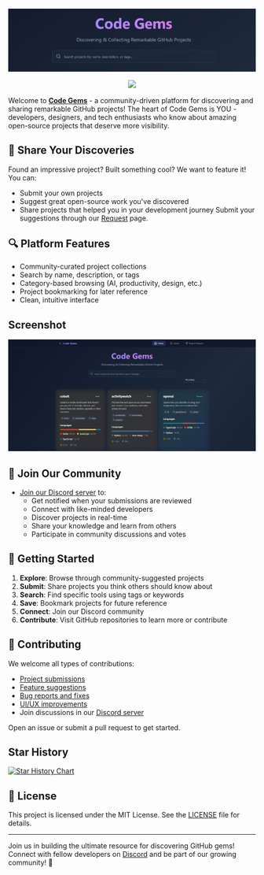 ![Code Gems Thumbnail](/data/image.png)
<div align="center">
 <a href="https://www.buymeacoffee.com/bebedi">
   <img src="https://img.buymeacoffee.com/button-api/?text=Buy me a coffee&emoji=☕&slug=bebedi&button_colour=FFDD00&font_colour=000000&font_family=Poppins&outline_colour=000000&coffee_colour=ffffff" width="200" />
 </a>
</div>

Welcome to **[Code Gems](https://codegems.xyz)** - a community-driven platform for discovering and sharing remarkable GitHub projects! The heart of Code Gems is YOU - developers, designers, and tech enthusiasts who know about amazing open-source projects that deserve more visibility.

## 🌟 Share Your Discoveries
Found an impressive project? Built something cool? We want to feature it! You can:
- Submit your own projects
- Suggest great open-source work you've discovered
- Share projects that helped you in your development journey
Submit your suggestions through our [Request](https://codegems.xyz/request) page.

## 🔍 Platform Features
- Community-curated project collections
- Search by name, description, or tags
- Category-based browsing (AI, productivity, design, etc.)
- Project bookmarking for later reference
- Clean, intuitive interface

## Screenshot
<div align="center">
<img src="/data/websitescreenshot.png" alt="drawing" width="800"/> 
</div>



## 🤝 Join Our Community
- [Join our Discord server](https://discord.gg/QtnFGDQj5S) to:
  - Get notified when your submissions are reviewed
  - Connect with like-minded developers
  - Discover projects in real-time
  - Share your knowledge and learn from others
  - Participate in community discussions and votes

## 🚀 Getting Started
1. **Explore**: Browse through community-suggested projects
2. **Submit**: Share projects you think others should know about
3. **Search**: Find specific tools using tags or keywords
4. **Save**: Bookmark projects for future reference
5. **Connect**: Join our Discord community
6. **Contribute**: Visit GitHub repositories to learn more or contribute

## 🤝 Contributing
We welcome all types of contributions:
- [Project submissions](https://codegems.xyz/request)
- [Feature suggestions](https://github.com/sparths/codegems/issues/new/choose)
- [Bug reports and fixes](https://github.com/sparths/codegems/issues/new/choose)
- [UI/UX improvements](https://github.com/sparths/codegems/pulls)
- Join discussions in our [Discord server](https://discord.gg/QtnFGDQj5S)

Open an issue or submit a pull request to get started.

## Star History

<a href="https://star-history.com/#bebedi15/codegems&Timeline">
 <picture>
   <source media="(prefers-color-scheme: dark)" srcset="https://api.star-history.com/svg?repos=bebedi15/codegems&type=Timeline&theme=dark" />
   <source media="(prefers-color-scheme: light)" srcset="https://api.star-history.com/svg?repos=bebedi15/codegems&type=Timeline" />
   <img alt="Star History Chart" src="https://api.star-history.com/svg?repos=bebedi15/codegems&type=Timeline" />
 </picture>
</a>

## 📄 License
This project is licensed under the MIT License. See the [LICENSE](LICENSE) file for details.

---
Join us in building the ultimate resource for discovering GitHub gems! Connect with fellow developers on [Discord](https://discord.gg/QtnFGDQj5S) and be part of our growing community! 💎
